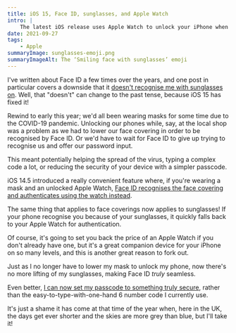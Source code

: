 ```yaml
---
title: iOS 15, Face ID, sunglasses, and Apple Watch
intro: |
    The latest iOS release uses Apple Watch to unlock your iPhone when you're wearing sunglasses. This is not only very convenient, but great for security.
date: 2021-09-27
tags:
    - Apple
summaryImage: sunglasses-emoji.png
summaryImageAlt: The ‘Smiling face with sunglasses’ emoji
---
```


I've written about Face ID a few times over the years, and one post in particular covers a downside that it [doesn't recognise me with sunglasses on](/blog/face-id-and-sunglasses). Well, that "doesn't" can change to the past tense, because iOS 15 has fixed it!

Rewind to early this year; we'd all been wearing masks for some time due to the COVID-19 pandemic. Unlocking our phones while, say, at the local shop was a problem as we had to lower our face covering in order to be recognised by Face ID. Or we'd have to wait for Face ID to give up trying to recognise us and offer our password input.

This meant potentially helping the spread of the virus, typing a complex code a lot, or reducing the security of your device with a simpler passcode.

iOS 14.5 introduced a really convenient feature where, if you're wearing a mask and an unlocked Apple Watch, [Face ID recognises the face covering and authenticates using the watch instead](https://daringfireball.net/2021/02/unlock_with_apple_watch_with_face_mask).

The same thing that applies to face coverings now applies to sunglasses! If your phone recognise you because of your sunglasses, it quickly falls back to your Apple Watch for authentication.

Of course, it's going to set you back the price of an Apple Watch if you don't already have one, but it's a great companion device for your iPhone on so many levels, and this is another great reason to fork out.

Just as I no longer have to lower my mask to unlock my phone, now there's no more lifting of my sunglasses, making Face ID *truly* seamless.

Even better, [I can now set my passcode to something truly secure](https://daringfireball.net/linked/2020/08/24/can-thieves-crack-6-digit-iphone-passcodes), rather than the easy-to-type-with-one-hand 6 number code I currently use.

It's just a shame it has come at that time of the year when, here in the UK, the days get ever shorter and the skies are more grey than blue, but I'll take it!
